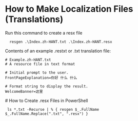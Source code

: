 ﻿# How to Make Localization Files (Translations)
Run this command to create a resx file
````
  resgen .\Index.zh-HANT.txt .\Index.zh-HANT.resx
````

Contents of an example .restxt or .txt translation file:  
````
# Example.zh-HANT.txt
# A resource file in text format

# Initial prompt to the user.
FrontPageExplanation=你好 什么 什么

# Format string to display the result.
WelcomeBanner=这里
````

﻿# How to Create .resx Files in PowerShell
````
 ls *.txt -Recurse | % { resgen $_.FullName $_.FullName.Replace(".txt", ".resx") }
 ````

